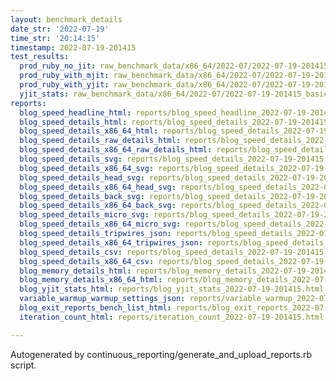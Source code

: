 ```yaml
---
layout: benchmark_details
date_str: '2022-07-19'
time_str: '20:14:15'
timestamp: 2022-07-19-201415
test_results:
  prod_ruby_no_jit: raw_benchmark_data/x86_64/2022-07/2022-07-19-201415_basic_benchmark_prod_ruby_no_jit.json
  prod_ruby_with_mjit: raw_benchmark_data/x86_64/2022-07/2022-07-19-201415_basic_benchmark_prod_ruby_with_mjit.json
  prod_ruby_with_yjit: raw_benchmark_data/x86_64/2022-07/2022-07-19-201415_basic_benchmark_prod_ruby_with_yjit.json
  yjit_stats: raw_benchmark_data/x86_64/2022-07/2022-07-19-201415_basic_benchmark_yjit_stats.json
reports:
  blog_speed_headline_html: reports/blog_speed_headline_2022-07-19-201415.html
  blog_speed_details_html: reports/blog_speed_details_2022-07-19-201415.html
  blog_speed_details_x86_64_html: reports/blog_speed_details_2022-07-19-201415.x86_64.html
  blog_speed_details_raw_details_html: reports/blog_speed_details_2022-07-19-201415.raw_details.html
  blog_speed_details_x86_64_raw_details_html: reports/blog_speed_details_2022-07-19-201415.x86_64.raw_details.html
  blog_speed_details_svg: reports/blog_speed_details_2022-07-19-201415.svg
  blog_speed_details_x86_64_svg: reports/blog_speed_details_2022-07-19-201415.x86_64.svg
  blog_speed_details_head_svg: reports/blog_speed_details_2022-07-19-201415.head.svg
  blog_speed_details_x86_64_head_svg: reports/blog_speed_details_2022-07-19-201415.x86_64.head.svg
  blog_speed_details_back_svg: reports/blog_speed_details_2022-07-19-201415.back.svg
  blog_speed_details_x86_64_back_svg: reports/blog_speed_details_2022-07-19-201415.x86_64.back.svg
  blog_speed_details_micro_svg: reports/blog_speed_details_2022-07-19-201415.micro.svg
  blog_speed_details_x86_64_micro_svg: reports/blog_speed_details_2022-07-19-201415.x86_64.micro.svg
  blog_speed_details_tripwires_json: reports/blog_speed_details_2022-07-19-201415.tripwires.json
  blog_speed_details_x86_64_tripwires_json: reports/blog_speed_details_2022-07-19-201415.x86_64.tripwires.json
  blog_speed_details_csv: reports/blog_speed_details_2022-07-19-201415.csv
  blog_speed_details_x86_64_csv: reports/blog_speed_details_2022-07-19-201415.x86_64.csv
  blog_memory_details_html: reports/blog_memory_details_2022-07-19-201415.html
  blog_memory_details_x86_64_html: reports/blog_memory_details_2022-07-19-201415.x86_64.html
  blog_yjit_stats_html: reports/blog_yjit_stats_2022-07-19-201415.html
  variable_warmup_warmup_settings_json: reports/variable_warmup_2022-07-19-201415.warmup_settings.json
  blog_exit_reports_bench_list_html: reports/blog_exit_reports_2022-07-19-201415.bench_list.html
  iteration_count_html: reports/iteration_count_2022-07-19-201415.html

---
```

Autogenerated by continuous_reporting/generate_and_upload_reports.rb script.
